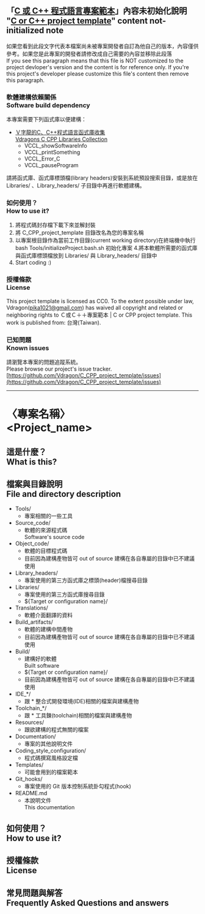 ## 「[C 或 C++ 程式語言專案範本](https://github.com/Vdragon/C_CPP_project_template)」內容未初始化說明<br />"[C or C++ project template](https://github.com/Vdragon/C_CPP_project_template)" content not-initialized note
如果您看到此段文字代表本檔案尚未被專案開發者自訂為他自己的版本，內容僅供參考。如果您是此專案的開發者請修改成自己需要的內容並移除此段落  
If you see this paragraph means that this file is NOT customized to the project devloper's version and the content is for reference only.  If you're this project's developer please customize this file's content then remove this paragraph.

### 軟體建構依賴關係<br />Software build dependency
本專案需要下列函式庫以便建構：

* [Ｖ字龍的C、C++程式語言函式庫收集<br />Vdragons C CPP Libraries Collection](https://github.com/Vdragon/Vdragons_C_CPP_Libraries_Collection)
	* VCCL_showSoftwareInfo
	* VCCL_printSomething
	* VCCL_Error_C
	* VCCL_pauseProgram 

請將函式庫、函式庫標頭檔(library headers)安裝到系統預設搜索目錄，或是放在 Libraries/ 、Library_headers/ 子目錄中再進行軟體建構。

### 如何使用？<br />How to use it?
1. 將程式碼封存檔下載下來並解封裝
2. 將 C_CPP_project_template 目錄改名為您的專案名稱
3. 以專案根目錄作為當前工作目錄(current working directory)在終端機中執行 bash Tools/initializeProject.bash.sh 初始化專案
4.將本軟體所需要的函式庫與函式庫標頭檔放到 Libraries/ 與 Library_headers/ 目錄中
5. Start coding :)

### 授權條款<br />License
This project template is licensed as CC0.
To the extent possible under law, Vdragon(pika1021@gmail.com) has waived all copyright and related or neighboring rights to Ｃ或Ｃ＋＋專案範本 | C or CPP project template. This work is published from: 台灣(Taiwan). 

### 已知問題<br />Known issues
請瀏覽本專案的問題追蹤系統。  
Please browse our project's issue tracker.  
[https://github.com/Vdragon/C_CPP_project_template/issues](https://github.com/Vdragon/C_CPP_project_template/issues)

-------------------------------------
# 〈專案名稱〉<br />&lt;Project_name&gt;

## 這是什麼？<br />What is this?

## 檔案與目錄說明<br />File and directory description
* Tools/
	* 專案相關的一些工具
* Source_code/
    * 軟體的來源程式碼  
      Software's source code
* Object_code/
    * 軟體的目標程式碼
    * 目前因為建構產物皆可 out of source 建構在各自專屬的目錄中已不建議使用
* Library_headers/
	* 專案使用的第三方函式庫之標頭(header)檔搜尋目錄
* Libraries/
	* 專案使用的第三方函式庫搜尋目錄
	* ${Target or configuration name}/
* Translations/
    * 軟體介面翻譯的資料
* Build_artifacts/
	* 軟體的建構中間產物
	* 目前因為建構產物皆可 out of source 建構在各自專屬的目錄中已不建議使用
* Build/
    * 建構好的軟體  
      Built software
    * ${Target or configuration name}/
    * 目前因為建構產物皆可 out of source 建構在各自專屬的目錄中已不建議使用
* IDE_*/
    * 跟 * 整合式開發環境(IDE)相關的檔案與建構產物
* Toolchain_*/
	* 跟 * 工具鍊(toolchain)相關的檔案與建構產物
* Resources/
	* 跟欲建構的程式無關的檔案
* Documentation/
	* 專案的其他說明文件
* Coding_style_configuration/
	* 程式碼撰寫風格設定檔
* Templates/
	* 可能會用到的檔案範本
* Git_hooks/
	* 專案使用的 Git 版本控制系統卦勾程式(hook)
* README.md
	* 本說明文件  
      This documentation

## 如何使用？<br />How to use it?

## 授權條款<br />License

## 常見問題與解答<br />Frequently Asked Questions and answers
